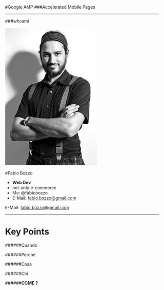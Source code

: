 #Google AMP
###Accelerated Mobile Pages

---

###whoami

<div class="row">
<div class="col-4">

![ME](./assets/fabiob.jpg)

</div>
<div class="col-8">

#Fabio Bozzo

* **Web Dev**
* not-only e-commerce
* Me: @fabiobozzo
* E-Mail: fabio.bozzo@gmail.com

</div>
</div>

E-Mail: <a href="mailto:fabio.bozzo@gmail.com">fabio.bozzo@gmail.com</a>

---

# Key Points

######Quando

######Perché

######Cosa

######Chi

######__COME ?__